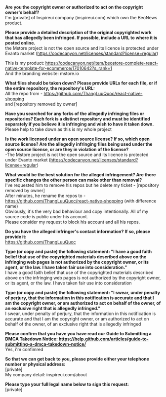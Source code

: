 **Are you the copyright owner or authorized to act on the copyright owner's behalf?**  
I'm [private] of Inspireui company (inspireui.com) which own the BeoNews product.

**Please provide a detailed description of the original copyrighted work that has allegedly been infringed. If possible, include a URL to where it is posted online.**  
the Mstore project is not the open source and its licence is protected under Evanto market (https://codecanyon.net/licenses/standard?license=regular)

This is my product: https://codecanyon.net/item/beostore-complete-react-native-template-for-ecommerce/17010642?s_rank=1  
And the branding website: mstore.io

**What files should be taken down? Please provide URLs for each file, or if the entire repository, the repository's URL:**  
All the repo from - https://github.com/ThangLuuQuoc/react-native-shopping  
and [repository removed by owner] 

**Have you searched for any forks of the allegedly infringing files or repositories? Each fork is a distinct repository and must be identified separately if you believe it is infringing and wish to have it taken down.**  
Please help to take down as this is my whole project

**Is the work licensed under an open source license? If so, which open source license? Are the allegedly infringing files being used under the open source license, or are they in violation of the license?**  
-The Mstore project is not the open source and its licence is protected under Evanto market (https://codecanyon.net/licenses/standard?license=regular)

**What would be the best solution for the alleged infringement? Are there specific changes the other person can make other than removal?**  
I've requested him to remove his repos but he delete my ticket - [repository removed by owner]  
After minutes, he rename the repos to - https://github.com/ThangLuuQuoc/react-native-shopping (with difference name)  
Obviously, it's the very bad behaviour and copy intentionally. All of my source code is public under his account.  
Please consider my request to block his account and all his repos.

**Do you have the alleged infringer's contact information? If so, please provide it:**  
https://github.com/ThangLuuQuoc

**Type (or copy and paste) the following statement: "I have a good faith belief that use of the copyrighted materials described above on the infringing web pages is not authorized by the copyright owner, or its agent, or the law. I have taken fair use into consideration."**  
I have a good faith belief that use of the copyrighted materials described above on the infringing web pages is not authorized by the copyright owner, or its agent, or the law. I have taken fair use into consideration

**Type (or copy and paste) the following statement: "I swear, under penalty of perjury, that the information in this notification is accurate and that I am the copyright owner, or am authorized to act on behalf of the owner, of an exclusive right that is allegedly infringed."**  
I swear, under penalty of perjury, that the information in this notification is accurate and that I am the copyright owner, or am authorized to act on behalf of the owner, of an exclusive right that is allegedly infringed

**Please confirm that you have you have read our Guide to Submitting a DMCA Takedown Notice: https://help.github.com/articles/guide-to-submitting-a-dmca-takedown-notice/**  
Yes, i'm confimred

**So that we can get back to you, please provide either your telephone number or physical address:**  
[private]  
My company detail: inspireui.com/about

**Please type your full legal name below to sign this request:**  
[private]
